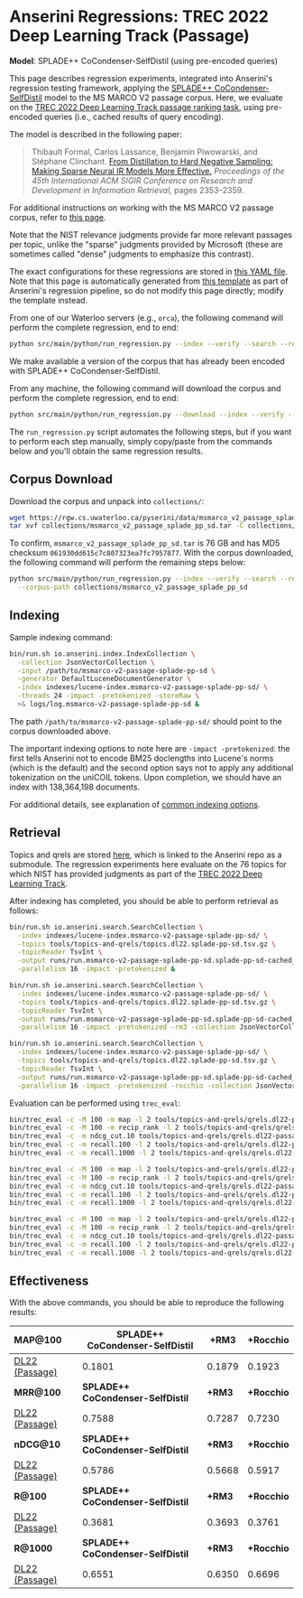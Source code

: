 # Anserini Regressions: TREC 2022 Deep Learning Track (Passage)

**Model**: SPLADE++ CoCondenser-SelfDistil (using pre-encoded queries)

This page describes regression experiments, integrated into Anserini's regression testing framework, applying the [SPLADE++ CoCondenser-SelfDistil](https://huggingface.co/naver/splade-cocondenser-selfdistil) model to the MS MARCO V2 passage corpus.
Here, we evaluate on the [TREC 2022 Deep Learning Track passage ranking task](https://trec.nist.gov/data/deep2022.html), using pre-encoded queries (i.e., cached results of query encoding).

The model is described in the following paper:

> Thibault Formal, Carlos Lassance, Benjamin Piwowarski, and Stéphane Clinchant. [From Distillation to Hard Negative Sampling: Making Sparse Neural IR Models More Effective.](https://dl.acm.org/doi/10.1145/3477495.3531857) _Proceedings of the 45th International ACM SIGIR Conference on Research and Development in Information Retrieval_, pages 2353–2359.

For additional instructions on working with the MS MARCO V2 passage corpus, refer to [this page](../../docs/experiments-msmarco-v2.md).

Note that the NIST relevance judgments provide far more relevant passages per topic, unlike the "sparse" judgments provided by Microsoft (these are sometimes called "dense" judgments to emphasize this contrast).

The exact configurations for these regressions are stored in [this YAML file](../../src/main/resources/regression/dl22-passage.splade-pp-sd.yaml).
Note that this page is automatically generated from [this template](../../src/main/resources/docgen/templates/dl22-passage.splade-pp-sd.template) as part of Anserini's regression pipeline, so do not modify this page directly; modify the template instead.

From one of our Waterloo servers (e.g., `orca`), the following command will perform the complete regression, end to end:

```bash
python src/main/python/run_regression.py --index --verify --search --regression dl22-passage.splade-pp-sd
```

We make available a version of the corpus that has already been encoded with SPLADE++ CoCondenser-SelfDistil.

From any machine, the following command will download the corpus and perform the complete regression, end to end:

```bash
python src/main/python/run_regression.py --download --index --verify --search --regression dl22-passage.splade-pp-sd
```

The `run_regression.py` script automates the following steps, but if you want to perform each step manually, simply copy/paste from the commands below and you'll obtain the same regression results.

## Corpus Download

Download the corpus and unpack into `collections/`:

```bash
wget https://rgw.cs.uwaterloo.ca/pyserini/data/msmarco_v2_passage_splade_pp_sd.tar -P collections/
tar xvf collections/msmarco_v2_passage_splade_pp_sd.tar -C collections/
```

To confirm, `msmarco_v2_passage_splade_pp_sd.tar` is 76 GB and has MD5 checksum `061930dd615c7c807323ea7fc7957877`.
With the corpus downloaded, the following command will perform the remaining steps below:

```bash
python src/main/python/run_regression.py --index --verify --search --regression dl22-passage.splade-pp-sd \
  --corpus-path collections/msmarco_v2_passage_splade_pp_sd
```

## Indexing

Sample indexing command:

```bash
bin/run.sh io.anserini.index.IndexCollection \
  -collection JsonVectorCollection \
  -input /path/to/msmarco-v2-passage-splade-pp-sd \
  -generator DefaultLuceneDocumentGenerator \
  -index indexes/lucene-index.msmarco-v2-passage-splade-pp-sd/ \
  -threads 24 -impact -pretokenized -storeRaw \
  >& logs/log.msmarco-v2-passage-splade-pp-sd &
```

The path `/path/to/msmarco-v2-passage-splade-pp-sd/` should point to the corpus downloaded above.

The important indexing options to note here are `-impact -pretokenized`: the first tells Anserini not to encode BM25 doclengths into Lucene's norms (which is the default) and the second option says not to apply any additional tokenization on the uniCOIL tokens.
Upon completion, we should have an index with 138,364,198 documents.

For additional details, see explanation of [common indexing options](../../docs/common-indexing-options.md).

## Retrieval

Topics and qrels are stored [here](https://github.com/castorini/anserini-tools/tree/master/topics-and-qrels), which is linked to the Anserini repo as a submodule.
The regression experiments here evaluate on the 76 topics for which NIST has provided judgments as part of the [TREC 2022 Deep Learning Track](https://trec.nist.gov/data/deep2022.html).

After indexing has completed, you should be able to perform retrieval as follows:

```bash
bin/run.sh io.anserini.search.SearchCollection \
  -index indexes/lucene-index.msmarco-v2-passage-splade-pp-sd/ \
  -topics tools/topics-and-qrels/topics.dl22.splade-pp-sd.tsv.gz \
  -topicReader TsvInt \
  -output runs/run.msmarco-v2-passage-splade-pp-sd.splade-pp-sd-cached_q.topics.dl22.splade-pp-sd.txt \
  -parallelism 16 -impact -pretokenized &

bin/run.sh io.anserini.search.SearchCollection \
  -index indexes/lucene-index.msmarco-v2-passage-splade-pp-sd/ \
  -topics tools/topics-and-qrels/topics.dl22.splade-pp-sd.tsv.gz \
  -topicReader TsvInt \
  -output runs/run.msmarco-v2-passage-splade-pp-sd.splade-pp-sd-cached_q+rm3.topics.dl22.splade-pp-sd.txt \
  -parallelism 16 -impact -pretokenized -rm3 -collection JsonVectorCollection &

bin/run.sh io.anserini.search.SearchCollection \
  -index indexes/lucene-index.msmarco-v2-passage-splade-pp-sd/ \
  -topics tools/topics-and-qrels/topics.dl22.splade-pp-sd.tsv.gz \
  -topicReader TsvInt \
  -output runs/run.msmarco-v2-passage-splade-pp-sd.splade-pp-sd-cached_q+rocchio.topics.dl22.splade-pp-sd.txt \
  -parallelism 16 -impact -pretokenized -rocchio -collection JsonVectorCollection &
```

Evaluation can be performed using `trec_eval`:

```bash
bin/trec_eval -c -M 100 -m map -l 2 tools/topics-and-qrels/qrels.dl22-passage.txt runs/run.msmarco-v2-passage-splade-pp-sd.splade-pp-sd-cached_q.topics.dl22.splade-pp-sd.txt
bin/trec_eval -c -M 100 -m recip_rank -l 2 tools/topics-and-qrels/qrels.dl22-passage.txt runs/run.msmarco-v2-passage-splade-pp-sd.splade-pp-sd-cached_q.topics.dl22.splade-pp-sd.txt
bin/trec_eval -c -m ndcg_cut.10 tools/topics-and-qrels/qrels.dl22-passage.txt runs/run.msmarco-v2-passage-splade-pp-sd.splade-pp-sd-cached_q.topics.dl22.splade-pp-sd.txt
bin/trec_eval -c -m recall.100 -l 2 tools/topics-and-qrels/qrels.dl22-passage.txt runs/run.msmarco-v2-passage-splade-pp-sd.splade-pp-sd-cached_q.topics.dl22.splade-pp-sd.txt
bin/trec_eval -c -m recall.1000 -l 2 tools/topics-and-qrels/qrels.dl22-passage.txt runs/run.msmarco-v2-passage-splade-pp-sd.splade-pp-sd-cached_q.topics.dl22.splade-pp-sd.txt

bin/trec_eval -c -M 100 -m map -l 2 tools/topics-and-qrels/qrels.dl22-passage.txt runs/run.msmarco-v2-passage-splade-pp-sd.splade-pp-sd-cached_q+rm3.topics.dl22.splade-pp-sd.txt
bin/trec_eval -c -M 100 -m recip_rank -l 2 tools/topics-and-qrels/qrels.dl22-passage.txt runs/run.msmarco-v2-passage-splade-pp-sd.splade-pp-sd-cached_q+rm3.topics.dl22.splade-pp-sd.txt
bin/trec_eval -c -m ndcg_cut.10 tools/topics-and-qrels/qrels.dl22-passage.txt runs/run.msmarco-v2-passage-splade-pp-sd.splade-pp-sd-cached_q+rm3.topics.dl22.splade-pp-sd.txt
bin/trec_eval -c -m recall.100 -l 2 tools/topics-and-qrels/qrels.dl22-passage.txt runs/run.msmarco-v2-passage-splade-pp-sd.splade-pp-sd-cached_q+rm3.topics.dl22.splade-pp-sd.txt
bin/trec_eval -c -m recall.1000 -l 2 tools/topics-and-qrels/qrels.dl22-passage.txt runs/run.msmarco-v2-passage-splade-pp-sd.splade-pp-sd-cached_q+rm3.topics.dl22.splade-pp-sd.txt

bin/trec_eval -c -M 100 -m map -l 2 tools/topics-and-qrels/qrels.dl22-passage.txt runs/run.msmarco-v2-passage-splade-pp-sd.splade-pp-sd-cached_q+rocchio.topics.dl22.splade-pp-sd.txt
bin/trec_eval -c -M 100 -m recip_rank -l 2 tools/topics-and-qrels/qrels.dl22-passage.txt runs/run.msmarco-v2-passage-splade-pp-sd.splade-pp-sd-cached_q+rocchio.topics.dl22.splade-pp-sd.txt
bin/trec_eval -c -m ndcg_cut.10 tools/topics-and-qrels/qrels.dl22-passage.txt runs/run.msmarco-v2-passage-splade-pp-sd.splade-pp-sd-cached_q+rocchio.topics.dl22.splade-pp-sd.txt
bin/trec_eval -c -m recall.100 -l 2 tools/topics-and-qrels/qrels.dl22-passage.txt runs/run.msmarco-v2-passage-splade-pp-sd.splade-pp-sd-cached_q+rocchio.topics.dl22.splade-pp-sd.txt
bin/trec_eval -c -m recall.1000 -l 2 tools/topics-and-qrels/qrels.dl22-passage.txt runs/run.msmarco-v2-passage-splade-pp-sd.splade-pp-sd-cached_q+rocchio.topics.dl22.splade-pp-sd.txt
```

## Effectiveness

With the above commands, you should be able to reproduce the following results:

| **MAP@100**                                                                                                  | **SPLADE++ CoCondenser-SelfDistil**| **+RM3**  | **+Rocchio**|
|:-------------------------------------------------------------------------------------------------------------|-----------|-----------|-----------|
| [DL22 (Passage)](https://microsoft.github.io/msmarco/TREC-Deep-Learning)                                     | 0.1801    | 0.1879    | 0.1923    |
| **MRR@100**                                                                                                  | **SPLADE++ CoCondenser-SelfDistil**| **+RM3**  | **+Rocchio**|
| [DL22 (Passage)](https://microsoft.github.io/msmarco/TREC-Deep-Learning)                                     | 0.7588    | 0.7287    | 0.7230    |
| **nDCG@10**                                                                                                  | **SPLADE++ CoCondenser-SelfDistil**| **+RM3**  | **+Rocchio**|
| [DL22 (Passage)](https://microsoft.github.io/msmarco/TREC-Deep-Learning)                                     | 0.5786    | 0.5668    | 0.5917    |
| **R@100**                                                                                                    | **SPLADE++ CoCondenser-SelfDistil**| **+RM3**  | **+Rocchio**|
| [DL22 (Passage)](https://microsoft.github.io/msmarco/TREC-Deep-Learning)                                     | 0.3681    | 0.3693    | 0.3761    |
| **R@1000**                                                                                                   | **SPLADE++ CoCondenser-SelfDistil**| **+RM3**  | **+Rocchio**|
| [DL22 (Passage)](https://microsoft.github.io/msmarco/TREC-Deep-Learning)                                     | 0.6551    | 0.6350    | 0.6696    |
